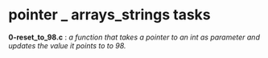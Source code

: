 # pointer _ arrays_strings tasks

**0-reset_to_98.c** : _a function that takes a pointer to an int as parameter and updates the value it points to to 98._
